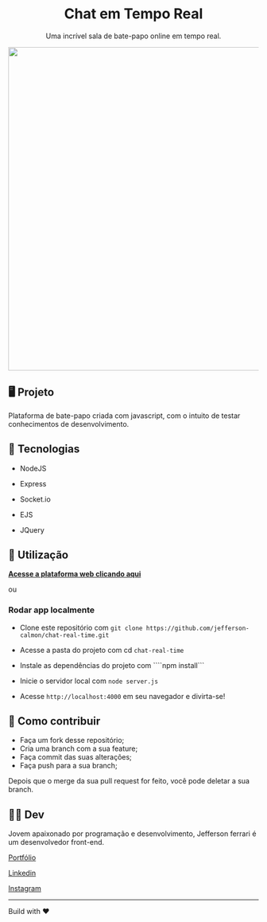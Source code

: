 <div align="center">
    <h1>Chat em Tempo Real</h1>
    <p>Uma incrível sala de bate-papo online em tempo real.</p>
    <img src="./.github/images/capa.png" width="650">
</div>


## :desktop_computer: Projeto

Plataforma de bate-papo criada com javascript, com o intuito de testar conhecimentos de desenvolvimento.

## :rocket: Tecnologias

- NodeJS

- Express

- Socket.io

- EJS

- JQuery

## :dart: Utilização

**[Acesse a plataforma web clicando aqui](https://talking-chat.herokuapp.com/)**

ou

### Rodar app localmente

- Clone este repositório com ```git clone https://github.com/jefferson-calmon/chat-real-time.git```

- Acesse a pasta do projeto com cd ```chat-real-time```

- Instale as dependências do projeto com ````npm install```

- Inicie o servidor local com ```node server.js```

- Acesse ```http://localhost:4000``` em seu navegador e divirta-se!

## :thinking: Como contribuir

- Faça um fork desse repositório;
- Cria uma branch com a sua feature;
- Faça commit das suas alterações;
- Faça push para a sua branch;

Depois que o merge da sua pull request for feito, você pode deletar a sua branch.

## :technologist: Dev

Jovem apaixonado por programação e desenvolvimento, Jefferson ferrari é um desenvolvedor front-end.


[Portfólio](https://jefferson-calmon.github.io)

[Linkedin](https://www.linkedin.com/in/jefferson-f-b24248191/)

[Instagram](https://instagram.com/jeffz1_)

---

Build with :heart: